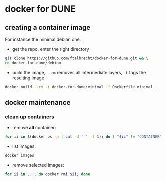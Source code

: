 # docker for DUNE

## creating a container image

For instance the minimal debian one:

* get the repo, enter the right directory

```bash
git clone https://github.com/ftalbrecht/docker-for-dune.git && \
cd docker-for-dune/debian
```

* build the image, `--rm` removes all intermediate layers, `-t` tags the resulting image

```bash
docker build --rm -t docker-for-dune:minimal -f Dockerfile.minimal .
```

## docker maintenance

### clean up containers

* remove __all__ container:

```bash
for ii in $(docker ps -a | cut -d ' ' -f 1); do [ "$ii" != "CONTAINER" ] && docker rm $ii; done
```

* list images:

```bash
docker images
```

* remove selected images:
```bash
for ii in ...; do docker rmi $ii; done
```
